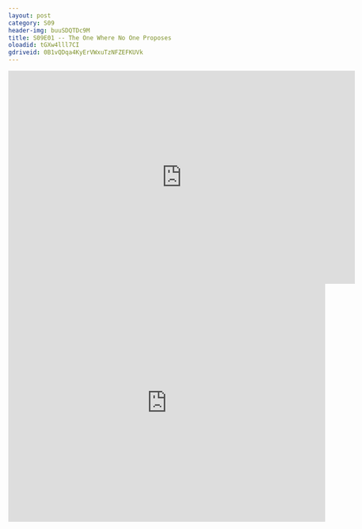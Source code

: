 ```yaml
---
layout: post 
category: S09 
header-img: buuSDQTDc9M 
title: S09E01 -- The One Where No One Proposes 
oloadid: tGXw4lll7CI 
gdriveid: 0B1vQDqa4KyErVWxuTzNFZEFKUVk 
--- 
```

<!--more--> 
<iframe src='https://openload.co/embed/tGXw4lll7CI/' width='700' height='430' frameborder='0' scrolling='no' allowfullscreen='allowfullscreen'></iframe> 
<iframe src='https://drive.google.com/file/d/0B1vQDqa4KyErVWxuTzNFZEFKUVk/preview' width='640' height='480' frameborder='0' scrolling='no' allowfullscreen='allowfullscreen'></iframe> 